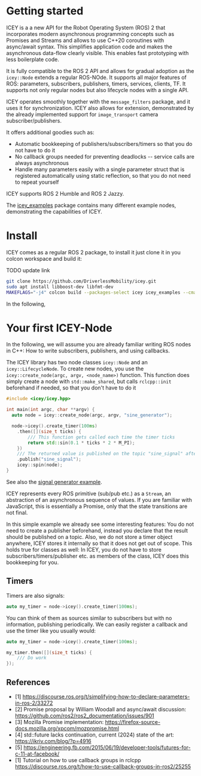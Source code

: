 # Getting started

ICEY is a a new API for the Robot Operating System (ROS) 2 that incorporates modern asynchronous programming concepts such as Promises and Streams and allows to use C++20 coroutines with async/await syntax. This simplifies application code and makes the asynchronous data-flow clearly visible. This enables fast prototyping with less boilerplate code.

It is fully compatible to the ROS 2 API and allows for gradual adoption as the `icey::Node` extends a regular ROS-NOde. It supports all major features of ROS: parameters, subscribers, publishers, timers, services, clients, TF. It supports not only regular nodes but also lifecycle nodes with a single API. 

ICEY operates smoothly together with the  `message_filters` package, and it uses it for synchronization. ICEY also allows for extension, demonstrated by the already implemented support for `image_transport` camera subscriber/publishers.

It offers additional goodies such as:
- Automatic bookkeeping of publishers/subscribers/timers so that you do not have to do it 
- No callback groups needed for preventing deadlocks -- service calls are always asynchronous
- Handle many parameters easily with a single parameter struct that is registered automatically using static reflection, so that you do not need to repeat yourself

ICEY supports ROS 2 Humble and ROS 2 Jazzy.

The [icey_examples](../../icey_examples) package contains many different example nodes, demonstrating the capabilities of ICEY.

# Install 

ICEY comes as a regular ROS 2 package, to install it just clone it in you colcon workspace and build it:

TODO update link 

```sh
git clone https://github.com/DriverlessMobility/icey.git
sudo apt install libboost-dev libfmt-dev
MAKEFLAGS="-j4" colcon build --packages-select icey icey_examples --cmake-args -DCMAKE_BUILD_TYPE=Release
```

In the following, 


# Your first ICEY-Node 

In the following, we will assume you are already familiar writing ROS nodes in C++: How to write subscribers, publishers, and using callbacks. 

The ICEY library has two node classes `icey::Node` and an `icey::LifecycleNode`. 
To create new nodes, you use the `icey::create_node(argc, argv, <node_name>)` function. This function does simply create a node with `std::make_shared`, but calls `rclcpp::init` beforehand if needed, so that you don't have to do it

```cpp
#include <icey/icey.hpp>

int main(int argc, char **argv) {
  auto node = icey::create_node(argc, argv, "sine_generator");

  node->icey().create_timer(100ms)
    .then([](size_t ticks) {
        /// This function gets called each time the timer ticks
        return std::sin(0.1 * ticks * 2 * M_PI);
    })
    /// The returned value is published on the topic "sine_signal" after the timer ticked.
    .publish("sine_signal");
    icey::spin(node);
}
```

See also the [signal generator example](../../icey_examples/src/signal_generator.cpp).

ICEY represents every ROS primitive (sub/pub etc.) as a `Stream`, an abstraction of an asynchronous sequence of values. 
If you are familiar with JavaScript, this is essentially a Promise, only that the state transitions are not final.

In this simple example we already see some interesting features: You do not need to create a publisher beforehand, instead you declare that the result should be published on a topic. 
Also, we do not store a timer object anywhere, ICEY stores it internally so that it does not get out of scope. This holds true for classes as well: In ICEY, you do not have to store 
subscribers/timers/publisher etc. as members of the class, ICEY does this bookkeeping for you. 


## Timers 

Timers are also signals:

```cpp
auto my_timer = node->icey().create_timer(100ms);
```

You can think of them as sources similar to subscribers but with no information, publishing periodically. 
We can easily register a callback and use the timer like you usually would: 

```cpp
auto my_timer = node->icey().create_timer(100ms);

my_timer.then([](size_t ticks) {
    /// Do work
});
```

## References 

- [1] https://discourse.ros.org/t/simplifying-how-to-declare-parameters-in-ros-2/33272
- [2] Promise proposal by William Woodall and async/await discussion: https://github.com/ros2/ros2_documentation/issues/901
- [3] Mozilla Promise implementation: https://firefox-source-docs.mozilla.org/xpcom/mozpromise.html
- [4] std::future lacks continuation, current (2024) state of the art: https://ikriv.com/blog/?p=4916
- [5] https://engineering.fb.com/2015/06/19/developer-tools/futures-for-c-11-at-facebook/
- [1] Tutorial on how to use callback groups in rclcpp https://discourse.ros.org/t/how-to-use-callback-groups-in-ros2/25255